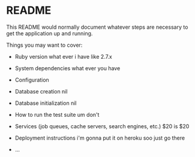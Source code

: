# README

This README would normally document whatever steps are necessary to get the
application up and running.

Things you may want to cover:

- Ruby version
  what ever i have like 2.7.x
- System dependencies
  what ever you have
- Configuration

- Database creation
  nil
- Database initialization
  nil
- How to run the test suite
  um don't
- Services (job queues, cache servers, search engines, etc.)
  $20 is $20
- Deployment instructions
  i'm gonna put it on heroku soo just go there
- ...
